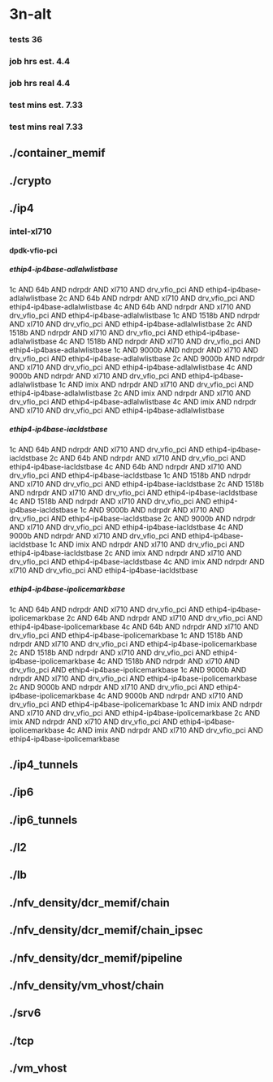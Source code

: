 # 3n-alt
### tests 36
### job hrs est. 4.4
### job hrs real 4.4
### test mins est. 7.33
### test mins real 7.33
## ./container_memif
## ./crypto
## ./ip4
### intel-xl710
#### dpdk-vfio-pci
##### ethip4-ip4base-adlalwlistbase
1c AND 64b AND ndrpdr AND xl710 AND drv_vfio_pci AND ethip4-ip4base-adlalwlistbase
2c AND 64b AND ndrpdr AND xl710 AND drv_vfio_pci AND ethip4-ip4base-adlalwlistbase
4c AND 64b AND ndrpdr AND xl710 AND drv_vfio_pci AND ethip4-ip4base-adlalwlistbase
1c AND 1518b AND ndrpdr AND xl710 AND drv_vfio_pci AND ethip4-ip4base-adlalwlistbase
2c AND 1518b AND ndrpdr AND xl710 AND drv_vfio_pci AND ethip4-ip4base-adlalwlistbase
4c AND 1518b AND ndrpdr AND xl710 AND drv_vfio_pci AND ethip4-ip4base-adlalwlistbase
1c AND 9000b AND ndrpdr AND xl710 AND drv_vfio_pci AND ethip4-ip4base-adlalwlistbase
2c AND 9000b AND ndrpdr AND xl710 AND drv_vfio_pci AND ethip4-ip4base-adlalwlistbase
4c AND 9000b AND ndrpdr AND xl710 AND drv_vfio_pci AND ethip4-ip4base-adlalwlistbase
1c AND imix AND ndrpdr AND xl710 AND drv_vfio_pci AND ethip4-ip4base-adlalwlistbase
2c AND imix AND ndrpdr AND xl710 AND drv_vfio_pci AND ethip4-ip4base-adlalwlistbase
4c AND imix AND ndrpdr AND xl710 AND drv_vfio_pci AND ethip4-ip4base-adlalwlistbase
##### ethip4-ip4base-iacldstbase
1c AND 64b AND ndrpdr AND xl710 AND drv_vfio_pci AND ethip4-ip4base-iacldstbase
2c AND 64b AND ndrpdr AND xl710 AND drv_vfio_pci AND ethip4-ip4base-iacldstbase
4c AND 64b AND ndrpdr AND xl710 AND drv_vfio_pci AND ethip4-ip4base-iacldstbase
1c AND 1518b AND ndrpdr AND xl710 AND drv_vfio_pci AND ethip4-ip4base-iacldstbase
2c AND 1518b AND ndrpdr AND xl710 AND drv_vfio_pci AND ethip4-ip4base-iacldstbase
4c AND 1518b AND ndrpdr AND xl710 AND drv_vfio_pci AND ethip4-ip4base-iacldstbase
1c AND 9000b AND ndrpdr AND xl710 AND drv_vfio_pci AND ethip4-ip4base-iacldstbase
2c AND 9000b AND ndrpdr AND xl710 AND drv_vfio_pci AND ethip4-ip4base-iacldstbase
4c AND 9000b AND ndrpdr AND xl710 AND drv_vfio_pci AND ethip4-ip4base-iacldstbase
1c AND imix AND ndrpdr AND xl710 AND drv_vfio_pci AND ethip4-ip4base-iacldstbase
2c AND imix AND ndrpdr AND xl710 AND drv_vfio_pci AND ethip4-ip4base-iacldstbase
4c AND imix AND ndrpdr AND xl710 AND drv_vfio_pci AND ethip4-ip4base-iacldstbase
##### ethip4-ip4base-ipolicemarkbase
1c AND 64b AND ndrpdr AND xl710 AND drv_vfio_pci AND ethip4-ip4base-ipolicemarkbase
2c AND 64b AND ndrpdr AND xl710 AND drv_vfio_pci AND ethip4-ip4base-ipolicemarkbase
4c AND 64b AND ndrpdr AND xl710 AND drv_vfio_pci AND ethip4-ip4base-ipolicemarkbase
1c AND 1518b AND ndrpdr AND xl710 AND drv_vfio_pci AND ethip4-ip4base-ipolicemarkbase
2c AND 1518b AND ndrpdr AND xl710 AND drv_vfio_pci AND ethip4-ip4base-ipolicemarkbase
4c AND 1518b AND ndrpdr AND xl710 AND drv_vfio_pci AND ethip4-ip4base-ipolicemarkbase
1c AND 9000b AND ndrpdr AND xl710 AND drv_vfio_pci AND ethip4-ip4base-ipolicemarkbase
2c AND 9000b AND ndrpdr AND xl710 AND drv_vfio_pci AND ethip4-ip4base-ipolicemarkbase
4c AND 9000b AND ndrpdr AND xl710 AND drv_vfio_pci AND ethip4-ip4base-ipolicemarkbase
1c AND imix AND ndrpdr AND xl710 AND drv_vfio_pci AND ethip4-ip4base-ipolicemarkbase
2c AND imix AND ndrpdr AND xl710 AND drv_vfio_pci AND ethip4-ip4base-ipolicemarkbase
4c AND imix AND ndrpdr AND xl710 AND drv_vfio_pci AND ethip4-ip4base-ipolicemarkbase
## ./ip4_tunnels
## ./ip6
## ./ip6_tunnels
## ./l2
## ./lb
## ./nfv_density/dcr_memif/chain
## ./nfv_density/dcr_memif/chain_ipsec
## ./nfv_density/dcr_memif/pipeline
## ./nfv_density/vm_vhost/chain
## ./srv6
## ./tcp
## ./vm_vhost
